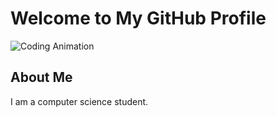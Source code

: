 # Welcome to My GitHub Profile

![Coding Animation](https://media.giphy.com/media/L1R1tvI9svkIWwpVYr/giphy.gif)

## About Me
I am a computer science student.
